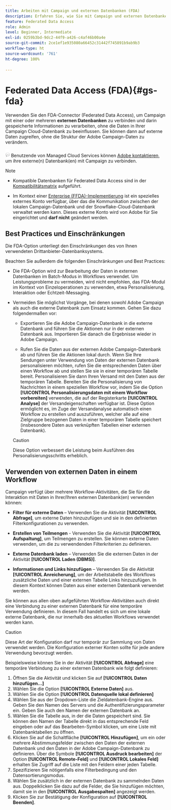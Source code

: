 ```yaml
---
title: Arbeiten mit Campaign und externen Datenbanken (FDA)
description: Erfahren Sie, wie Sie mit Campaign und externen Datenbanken arbeiten
feature: Federated Data Access
role: Admin
level: Beginner, Intermediate
exl-id: 0259b3bd-9dc2-44f9-a426-c4af46b00a4e
source-git-commit: 2ce1ef1e935080a66452c31442f745891b9ab9b3
workflow-type: ht
source-wordcount: '761'
ht-degree: 100%

---
```


# Federated Data Access (FDA){#gs-fda}

Verwenden Sie den FDA-Connector (Federated Data Access), um Campaign mit einer oder mehreren **externen Datenbanken** zu verbinden und darin gespeicherte Informationen zu verarbeiten, ohne die Daten in Ihrer Campaign Cloud-Datenbank zu beeinflussen. Sie können dann auf externe Daten zugreifen, ohne die Struktur der Adobe Campaign-Daten zu verändern.

![](../assets/do-not-localize/speech.png) Benutzende von Managed Cloud Services können [Adobe kontaktieren](../start/campaign-faq.md#support), um ihre externe(n) Datenbank(en) mit Campaign zu verbinden.


>[!NOTE]
>
>* Kompatible Datenbanken für Federated Data Access sind in der [Kompatibilitätsmatrix](../start/compatibility-matrix.md) aufgeführt.
>
>* Im Kontext einer [Enterprise (FFDA)-Implementierung](../architecture/enterprise-deployment.md) ist ein spezielles externes Konto verfügbar, über das die Kommunikation zwischen der lokalen Campaign-Datenbank und der Snowflake-Cloud-Datenbank verwaltet werden kann. Dieses externe Konto wird von Adobe für Sie eingerichtet und **darf nicht** geändert werden.
>



## Best Practices und Einschränkungen

Die FDA-Option unterliegt den Einschränkungen des von Ihnen verwendeten Drittanbieter-Datenbanksystems.

Beachten Sie außerdem die folgenden Einschränkungen und Best Practices:

* Die FDA-Option wird zur Bearbeitung der Daten in externen Datenbanken im Batch-Modus in Workflows verwendet. Um Leistungsprobleme zu vermeiden, wird nicht empfohlen, das FDA-Modul im Kontext von Einzeloperationen zu verwenden, etwa Personalisierung, Interaktion oder Echtzeit-Messaging.

* Vermeiden Sie möglichst Vorgänge, bei denen sowohl Adobe Campaign als auch die externe Datenbank zum Einsatz kommen. Gehen Sie dazu folgendermaßen vor:

   * Exportieren Sie die Adobe Campaign-Datenbank in die externe Datenbank und führen Sie die Aktionen nur in der externen Datenbank aus. Importieren Sie danach die Ergebnisse wieder in Adobe Campaign.

   * Rufen Sie die Daten aus der externen Adobe Campaign-Datenbank ab und führen Sie die Aktionen lokal durch.
   Wenn Sie Ihre Sendungen unter Verwendung von Daten der externen Datenbank personalisieren möchten, rufen Sie die entsprechenden Daten über einen Workflow ab und stellen Sie sie in einer temporären Tabelle bereit. Personalisieren Sie dann Ihren Versand mit den Daten aus der temporären Tabelle. Bereiten Sie die Personalisierung von Nachrichten in einem speziellen Workflow vor, indem Sie die Option **[!UICONTROL Personalisierungsdaten mit einem Workflow vorbereiten]** verwenden, die auf der Registerkarte **[!UICONTROL Analyse]** der Versandeigenschaften verfügbar ist. Diese Option ermöglicht es, im Zuge der Versandanalyse automatisch einen Workflow zu erstellen und auszuführen, welcher alle auf eine Zielgruppe bezogenen Daten in einer temporären Tabelle speichert (insbesondere Daten aus verknüpften Tabellen einer externen Datenbank).

   >[!CAUTION]
   >
   >Diese Option verbessert die Leistung beim Ausführen des Personalisierungsschritts erheblich.


## Verwenden von externen Daten in einem Workflow

Campaign verfügt über mehrere Workflow-Aktivitäten, die Sie für die Interaktion mit Daten in Ihrer/Ihren externen Datenbank(en) verwenden können:

* **Filter für externe Daten** – Verwenden Sie die Aktivität **[!UICONTROL Abfrage]**, um externe Daten hinzuzufügen und sie in den definierten Filterkonfigurationen zu verwenden.

* **Erstellen von Teilmengen** - Verwenden Sie die Aktivität **[!UICONTROL Aufspaltung]**, um Teilmengen zu erstellen. Sie können externe Daten verwenden, um die zu verwendenden Filterkriterien zu definieren.

* **Externe Datenbank laden** – Verwenden Sie die externen Daten in der Aktivität **[!UICONTROL Laden (DBMS)]**.

* **Informationen und Links hinzufügen** – Verwenden Sie die Aktivität **[!UICONTROL Anreicherung]**, um der Arbeitstabelle des Workflows zusätzliche Daten und einer externen Tabelle Links hinzuzufügen. In diesem Kontext können Daten aus einer externen Datenbank verwendet werden.

Sie können aus allen oben aufgeführten Workflow-Aktivitäten auch direkt eine Verbindung zu einer externen Datenbank für eine temporäre Verwendung definieren. In diesem Fall handelt es sich um eine lokale externe Datenbank, die nur innerhalb des aktuellen Workflows verwendet werden kann.

>[!CAUTION]
>
>Diese Art der Konfiguration darf nur temporär zur Sammlung von Daten verwendet werden. Die Konfiguration externer Konten sollte für jede andere Verwendung bevorzugt werden.

Beispielsweise können Sie in der Aktivität **[!UICONTROL Abfrage]** eine temporäre Verbindung zu einer externen Datenbank wie folgt definieren:

1. Öffnen Sie die Aktivität und klicken Sie auf **[!UICONTROL Daten hinzufügen...]**
1. Wählen Sie die Option **[!UICONTROL Externe Daten]** aus.
1. Wählen Sie die Option **[!UICONTROL Datenquelle lokal definieren]**
1. Wählen Sie aus der Dropdown-Liste die Zieldatenbank-Engine aus. Geben Sie den Namen des Servers und die Authentifizierungsparameter ein. Geben Sie auch den Namen der externen Datenbank an.
1. Wählen Sie die Tabelle aus, in der die Daten gespeichert sind. Sie können den Namen der Tabelle direkt in das entsprechende Feld eingeben oder auf das Bearbeiten-Symbol klicken, um eine Liste mit Datenbanktabellen zu öffnen.
1. Klicken Sie auf die Schaltfläche **[!UICONTROL Hinzufügen]**, um ein oder mehrere Abstimmungsfelder zwischen den Daten der externen Datenbank und den Daten in der Adobe Campaign-Datenbank zu definieren. Über die Symbole **[!UICONTROL Ausdruck bearbeiten]** der Option **[!UICONTROL Remote-Feld]** und **[!UICONTROL Lokales Feld]** erhalten Sie Zugriff auf die Liste mit den Feldern einer jeden Tabelle.
1. Spezifizieren Sie nötigenfalls eine Filterbedingung und den Datensortierungsmodus.
1. Wählen Sie zusätzlich in der externen Datenbank zu sammelnden Daten aus. Doppelklicken Sie dazu auf die Felder, die Sie hinzufügen möchten, damit sie in den **[!UICONTROL Ausgabespalten]** angezeigt werden.
1. Klicken Sie zur Bestätigung der Konfiguration auf **[!UICONTROL Beenden]**.
